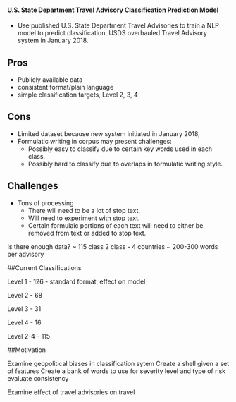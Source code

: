 #### U.S. State Department Travel Advisory Classification Prediction Model

* Use published U.S. State Department Travel Advisories to train a NLP model to predict classification. USDS overhauled Travel Advisory system in January 2018.

## Pros

* Publicly available data
* consistent format/plain language
* simple classification targets, Level 2, 3, 4

## Cons
* Limited dataset because new system initiated in January 2018, 
* Formulatic writing in corpus may present challenges:
	* Possibly easy to classify due to certain key words used in each class.
	* Possibly hard to classify due to overlaps in formulatic writing style.

## Challenges

* Tons of processing
	* There will need to be a lot of stop text.
	* Will need to experiment with stop text.
	* Certain formulaic portions of each text will need to either be removed 		from text or added to stop text. 

Is there enough data? 
	~ 115 class 2 class - 4 countries
	~ 200-300 words per advisory
						  
##Current Classifications

Level 1 - 126 - standard format, effect on model

Level 2 - 68

Level 3 - 31

Level 4 - 16

Level 2-4 - 115

##Motivation

Examine geopolitical biases in classification sytem
Create a shell given a set of features
Create a bank of words to use for severity level and type of risk
evaluate consistency

Examine effect of travel advisories on travel

						  
 
	
	 


